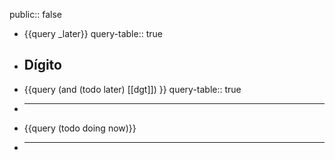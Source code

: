 public:: false

- {{query _later}}
  query-table:: true
- ## Dígito
- {{query (and (todo later) [[dgt]]) }}
  query-table:: true
- ***
- {{query (todo doing now)}}
- ***